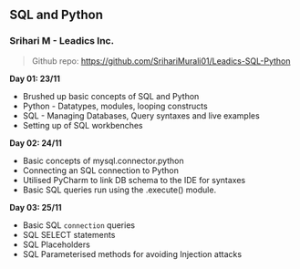 ## SQL and Python
### Srihari M - Leadics Inc.

> Github repo: https://github.com/SrihariMurali01/Leadics-SQL-Python

**Day 01: 23/11**

* Brushed up basic concepts of SQL and Python
* Python - Datatypes, modules, looping constructs
* SQL - Managing Databases, Query syntaxes and live examples
* Setting up of SQL workbenches

**Day 02: 24/11**

* Basic concepts of mysql.connector.python
* Connecting an SQL connection to Python
* Utilised PyCharm to link DB schema to the IDE for syntaxes
* Basic SQL queries run using the .execute() module.

**Day 03: 25/11**

* Basic SQL `connection` queries
* SQL SELECT statements
* SQL Placeholders
* SQL Parameterised methods for avoiding Injection attacks
